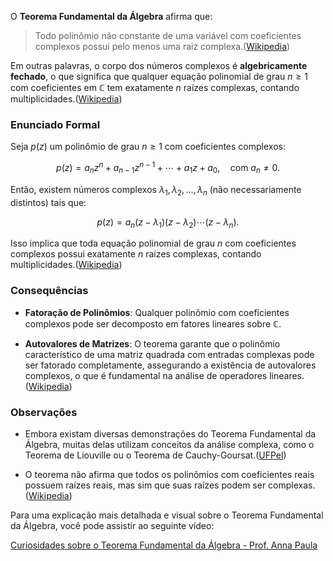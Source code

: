 O **Teorema Fundamental da Álgebra** afirma que:

> Todo polinômio não constante de uma variável com coeficientes complexos possui pelo menos uma raiz complexa.([Wikipedia][1])

Em outras palavras, o corpo dos números complexos é **algebricamente fechado**, o que significa que qualquer equação polinomial de grau $n \geq 1$ com coeficientes em $\mathbb{C}$ tem exatamente $n$ raízes complexas, contando multiplicidades.([Wikipedia][2])

### Enunciado Formal

Seja $p(z)$ um polinômio de grau $n \geq 1$ com coeficientes complexos:

$$
p(z) = a_n z^n + a_{n-1} z^{n-1} + \cdots + a_1 z + a_0,\quad \text{com } a_n \neq 0.
$$

Então, existem números complexos $\lambda_1, \lambda_2, \dots, \lambda_n$ (não necessariamente distintos) tais que:

$$
p(z) = a_n (z - \lambda_1)(z - \lambda_2) \cdots (z - \lambda_n).
$$

Isso implica que toda equação polinomial de grau $n$ com coeficientes complexos possui exatamente $n$ raízes complexas, contando multiplicidades.([Wikipedia][1])

### Consequências

* **Fatoração de Polinômios**: Qualquer polinômio com coeficientes complexos pode ser decomposto em fatores lineares sobre $\mathbb{C}$.

* **Autovalores de Matrizes**: O teorema garante que o polinômio característico de uma matriz quadrada com entradas complexas pode ser fatorado completamente, assegurando a existência de autovalores complexos, o que é fundamental na análise de operadores lineares.([Wikipedia][3])

### Observações

* Embora existam diversas demonstrações do Teorema Fundamental da Álgebra, muitas delas utilizam conceitos da análise complexa, como o Teorema de Liouville ou o Teorema de Cauchy-Goursat.([UFPel][4])

* O teorema não afirma que todos os polinômios com coeficientes reais possuem raízes reais, mas sim que suas raízes podem ser complexas.([Wikipedia][2])

Para uma explicação mais detalhada e visual sobre o Teorema Fundamental da Álgebra, você pode assistir ao seguinte vídeo:

[Curiosidades sobre o Teorema Fundamental da Álgebra - Prof. Anna Paula](https://www.youtube.com/watch?v=X0RJP5wPWyU&utm_source=chatgpt.com)

[1]: https://es.wikipedia.org/wiki/Teorema_fundamental_del_%C3%A1lgebra?utm_source=chatgpt.com "Teorema fundamental del álgebra"
[2]: https://pt.wikipedia.org/wiki/Teorema_fundamental_da_%C3%A1lgebra?utm_source=chatgpt.com "Teorema fundamental da álgebra"
[3]: https://pt.wikipedia.org/wiki/Autovalores_e_autovetores?utm_source=chatgpt.com "Autovalores e autovetores – Wikipédia, a enciclopédia livre"
[4]: https://www2.ufpel.edu.br/cic/2009/cd/pdf/CE/CE_02066.pdf?utm_source=chatgpt.com "[PDF] Uma demonstração do Teorema Fundamental da Álgebra ... - UFPel"
